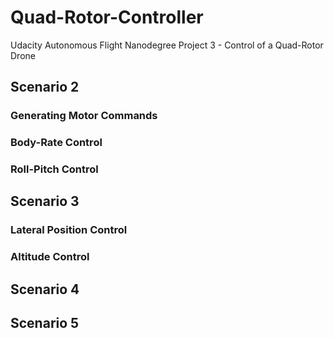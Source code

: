 # Quad-Rotor-Controller
Udacity Autonomous Flight Nanodegree Project 3 - Control of a Quad-Rotor Drone

## Scenario 2

### Generating Motor Commands

### Body-Rate Control

### Roll-Pitch Control

## Scenario 3

### Lateral Position Control

### Altitude Control

## Scenario 4


## Scenario 5
